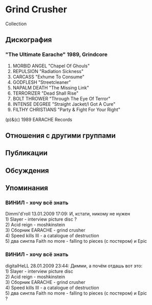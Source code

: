 # Grind Crusher

Collection

## Дискография

### "The Ultimate Earache" 1989, Grindcore

1. MORBID ANGEL "Chapel Of Ghouls"
2. REPULSION "Radiation Sickness"
3. CARCASS "Exhume To Consume"
4. GODFLESH "Streetcleaner"
5. NAPALM DEATH "The Missing Link"
6. TERRORIZER "Dead Shall Rise"
7. BOLT THROWER "Through The Eye Of Terror"
8. INTENSE DEGREE "Straight Jacket/I Got A Cure"
9. FILTHY CHRISTIANS "Party & Fight For Your Right"

(p)&(c) 1989 EARACHE Records


## Отношения с другими группами


## Публикации


## Обсуждения


## Упоминания

### ВИНИЛ - хочу всё знать

Dimmi'd'roll 13.01.2009 17:09:
И, кстати, никому не нужен <BR>1) Slayer - interview picture disc ?<BR>2) Acid reign - moshkinstein<BR>3) Сборник EARACHE - grind crusher<BR>4) Speed kills III - a catalogue of destruction<BR>5) два сингла Faith no more - falling to pieces (с постером) и Epic

### ВИНИЛ - хочу всё знать

digitalHeLL 28.01.2009 23:44:
Димми, а почём отдашь вот это:<BR>1) Slayer - interview picture disc <BR>2) Acid reign - moshkinstein<BR>3) Сборник EARACHE - grind crusher<BR>4) Speed kills III - a catalogue of destruction<BR>5) два сингла Faith no more - falling to pieces (с постером) и Epic<BR>?

